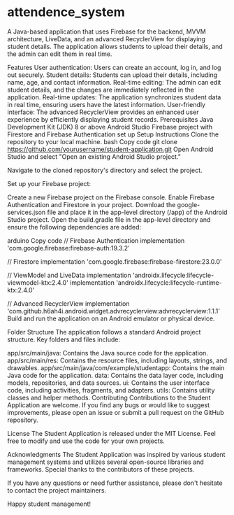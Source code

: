 # attendence_system
A Java-based application that uses Firebase for the backend, MVVM architecture, LiveData, and an advanced RecyclerView for displaying student details. The application allows students to upload their details, and the admin can edit them in real time.

Features
User authentication: Users can create an account, log in, and log out securely.
Student details: Students can upload their details, including name, age, and contact information.
Real-time editing: The admin can edit student details, and the changes are immediately reflected in the application.
Real-time updates: The application synchronizes student data in real time, ensuring users have the latest information.
User-friendly interface: The advanced RecyclerView provides an enhanced user experience by efficiently displaying student records.
Prerequisites
Java Development Kit (JDK) 8 or above
Android Studio
Firebase project with Firestore and Firebase Authentication set up
Setup Instructions
Clone the repository to your local machine.
bash
Copy code
git clone https://github.com/yourusername/student-application.git
Open Android Studio and select "Open an existing Android Studio project."

Navigate to the cloned repository's directory and select the project.

Set up your Firebase project:

Create a new Firebase project on the Firebase console.
Enable Firebase Authentication and Firestore in your project.
Download the google-services.json file and place it in the app-level directory (/app) of the Android Studio project.
Open the build.gradle file in the app-level directory and ensure the following dependencies are added:

arduino
Copy code
// Firebase Authentication
implementation 'com.google.firebase:firebase-auth:19.3.2'

// Firestore
implementation 'com.google.firebase:firebase-firestore:23.0.0'

// ViewModel and LiveData
implementation 'androidx.lifecycle:lifecycle-viewmodel-ktx:2.4.0'
implementation 'androidx.lifecycle:lifecycle-runtime-ktx:2.4.0'

// Advanced RecyclerView
implementation 'com.github.h6ah4i.android.widget.advrecyclerview:advrecyclerview:1.1.1'
Build and run the application on an Android emulator or physical device.

Folder Structure
The application follows a standard Android project structure. Key folders and files include:

app/src/main/java: Contains the Java source code for the application.
app/src/main/res: Contains the resource files, including layouts, strings, and drawables.
app/src/main/java/com/example/studentapp: Contains the main Java code for the application.
data: Contains the data layer code, including models, repositories, and data sources.
ui: Contains the user interface code, including activities, fragments, and adapters.
utils: Contains utility classes and helper methods.
Contributing
Contributions to the Student Application are welcome. If you find any bugs or would like to suggest improvements, please open an issue or submit a pull request on the GitHub repository.

License
The Student Application is released under the MIT License. Feel free to modify and use the code for your own projects.

Acknowledgments
The Student Application was inspired by various student management systems and utilizes several open-source libraries and frameworks. Special thanks to the contributors of these projects.

If you have any questions or need further assistance, please don't hesitate to contact the project maintainers.

Happy student management!
